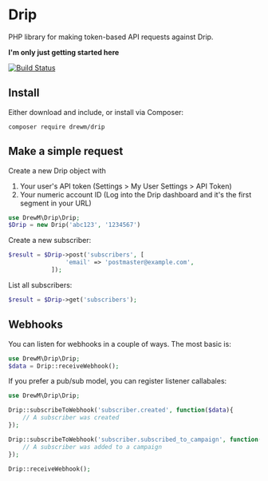 # Drip
PHP library for making token-based API requests against Drip.

**I'm only just getting started here**

[![Build Status](https://travis-ci.org/drewm/drip.svg)](https://travis-ci.org/drewm/drip)

## Install 

Either download and include, or install via Composer:

```
composer require drewm/drip
```

## Make a simple request

Create a new Drip object with 

1. Your user's API token (Settings > My User Settings > API Token)
2. Your numeric account ID (Log into the Drip dashboard and it's the first segment in your URL)

```php
use DrewM\Drip\Drip;
$Drip = new Drip('abc123', '1234567')
```

Create a new subscriber:

```php
$result = $Drip->post('subscribers', [
				'email' => 'postmaster@example.com',
			]);
```

List all subscribers:

```php
$result = $Drip->get('subscribers');
```


## Webhooks

You can listen for webhooks in a couple of ways. The most basic is:

```php
use DrewM\Drip\Drip;
$data = Drip::receiveWebhook();
```

If you prefer a pub/sub model, you can register listener callabales:

```php
use DrewM\Drip\Drip;

Drip::subscribeToWebhook('subscriber.created', function($data){
	// A subscriber was created
});

Drip::subscribeToWebhook('subscriber.subscribed_to_campaign', function($data){
	// A subscriber was added to a campaign
});

Drip::receiveWebhook();
```